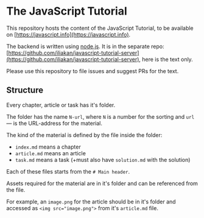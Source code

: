 
# The JavaScript Tutorial

This repository hosts the content of the JavaScript Tutorial, to be available on [https://javascript.info](https://javascript.info).

The backend is written using [node.js](https://nodejs.org). It is in the separate repo: [https://github.com/iliakan/javascript-tutorial-server](https://github.com/iliakan/javascript-tutorial-server), here is the text only.

Please use this repository to file issues and suggest PRs for the text.

## Structure

Every chapter, article or task has it's folder.

The folder has the name `N-url`, where `N` is a number for the sorting and `url` — is the URL-address for the material.

The kind of the material is defined by the file inside the folder:

  - `index.md` means a chapter
  - `article.md` means an article
  - `task.md` means a task (+must also have `solution.md` with the solution)

Each of these files starts from the `# Main header`.

Assets required for the material are in it's folder and can be referenced from the file.

For example, an `image.png` for the article should be in it's folder and accessed as `<img src="image.png">` from it's `article.md` file.
